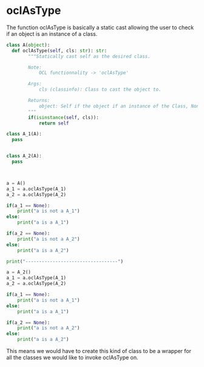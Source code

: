 # oclAsType

The function oclAsType is basically a static cast allowing the user to check if an object is an instance of a class.

```Python
class A(object):
  def oclAsType(self, cls: str): str:
        """Statically cast self as the desired class.

        Note:
            OCL functionnality -> 'oclAsType'

        Args:
            cls (classinfo): Class to cast the object to.

        Returns:
            object: Self if the object if an instance of the Class, None otherwise.
        """
        if(isinstance(self, cls)):
            return self

class A_1(A):
  pass


class A_2(A):
  pass



a = A()
a_1 = a.oclAsType(A_1)
a_2 = a.oclAsType(A_2)

if(a_1 == None):
    print("a is not a A_1")
else:
    print("a is a A_1")

if(a_2 == None):
    print("a is not a A_2")
else:
    print("a is a A_2")

print("----------------------------------")

a = A_2()
a_1 = a.oclAsType(A_1)
a_2 = a.oclAsType(A_2)

if(a_1 == None):
    print("a is not a A_1")
else:
    print("a is a A_1")

if(a_2 == None):
    print("a is not a A_2")
else:
    print("a is a A_2")
```

This means we would have to create this kind of class to be a wrapper for all the classes we would like to invoke oclAsType on.
